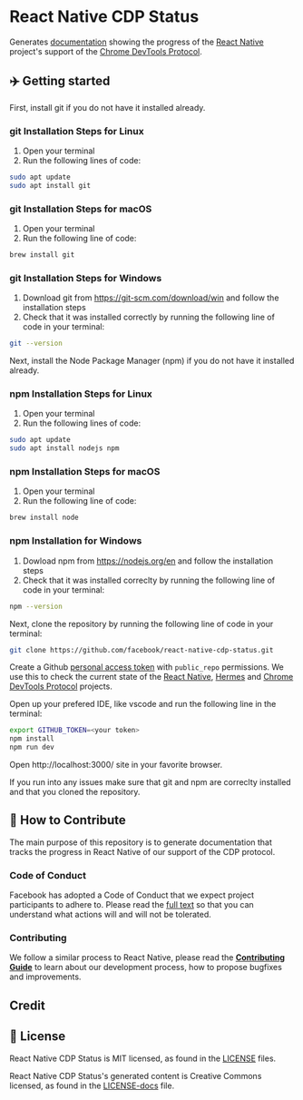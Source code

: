 # React Native CDP Status

Generates [documentation](https://cdpstatus.reactnative.dev/) showing the progress of the [React Native](https://reactnative.dev/) project's support of the [Chrome DevTools Protocol](https://chromedevtools.github.io/devtools-protocol/).

## ✈️ Getting started

First, install git if you do not have it installed already.

### git Installation Steps for Linux
1. Open your terminal
2. Run the following lines of code:

```bash
sudo apt update
sudo apt install git
```

### git Installation Steps for macOS
1. Open your terminal
2. Run the following line of code:

```bash
brew install git
```

### git Installation Steps for Windows
1. Download git from https://git-scm.com/download/win and follow the installation steps
2. Check that it was installed correctly by running the following line of code in your terminal:

```bash
git --version
```

Next, install the Node Package Manager (npm) if you do not have it installed already.

### npm Installation Steps for Linux
1. Open your terminal 
2. Run the following lines of code:

```bash
sudo apt update
sudo apt install nodejs npm
```
### npm Installation Steps for macOS
1. Open your terminal
2. Run the following line of code:

```bash
brew install node
```

### npm Installation  for Windows
1. Dowload npm from https://nodejs.org/en and follow the installation steps
2. Check that it was installed correclty by running the following line of code in your terminal:

```bash
npm --version
```

Next, clone the repository by running the following line of code in your terminal:

```bash
git clone https://github.com/facebook/react-native-cdp-status.git
```

Create a Github [personal access token](https://github.com/settings/tokens/new?description=React%20Native%20CDP%20Status&scopes=public_repo) with `public_repo` permissions. We use this to check the current state of the [React Native](https://github.com/facebook/react-native), [Hermes](https://github.com/facebook/hermes/) and [Chrome DevTools Protocol](https://github.com/ChromeDevTools/devtools-protocol) projects.

Open up your prefered IDE, like vscode and run the following line in the terminal:

```bash
export GITHUB_TOKEN=<your token>
npm install
npm run dev
```

Open http://localhost:3000/ site in your favorite browser.

If you run into any issues make sure that git and npm are correclty installed and that you cloned the repository.

## 👏 How to Contribute

The main purpose of this repository is to generate documentation that tracks the progress in React Native of our support of the CDP protocol.

### Code of Conduct

Facebook has adopted a Code of Conduct that we expect project participants to adhere to.
Please read the [full text][code] so that you can understand what actions will and will not be tolerated.

[code]: https://code.fb.com/codeofconduct/

### Contributing

We follow a similar process to React Native, please read the [**Contributing Guide**][contribute] to learn about our development process, how to propose bugfixes and improvements.

[contribute]: https://reactnative.dev/docs/contributing

## Credit

## 📄 License

React Native CDP Status is MIT licensed, as found in the [LICENSE][l] files.

React Native CDP Status's generated content is Creative Commons licensed, as found in the [LICENSE-docs][ld] file.

[l]: https://github.com/facebook/react-native-cdp-status/blob/main/LICENSE
[ld]: https://github.com/facebook/react-native-cdp-status/blob/main/LICENSE-docs
